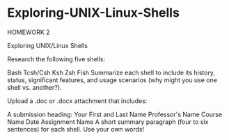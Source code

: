 # Exploring-UNIX-Linux-Shells

HOMEWORK 2

Exploring UNIX/Linux Shells

Research the following five shells:

Bash
Tcsh/Csh
Ksh
Zsh
Fish
Summarize each shell to include its history, status, significant features, and usage scenarios (why might you use one shell vs. another?).

Upload a .doc or .docx attachment that includes:

A submission heading:
Your First and Last Name
Professor's Name
Course Name
Date
Assignment Name
A short summary paragraph (four to six sentences) for each shell. Use your own words!
